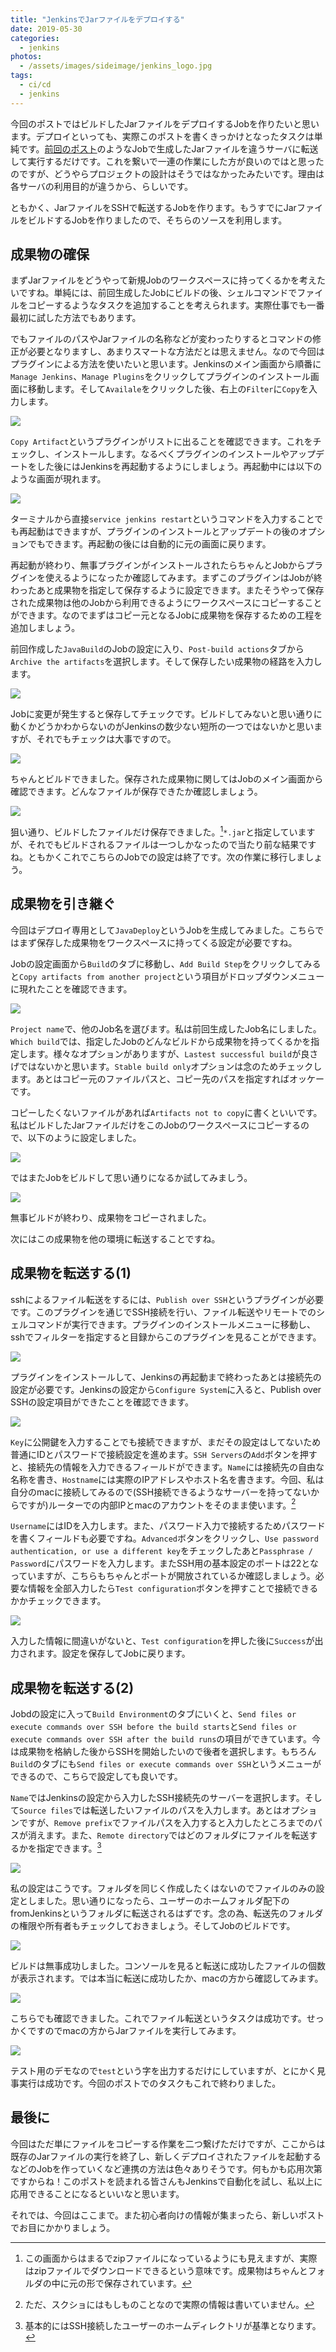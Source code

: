 ```yaml
---
title: "JenkinsでJarファイルをデプロイする"
date: 2019-05-30
categories: 
  - jenkins
photos:
  - /assets/images/sideimage/jenkins_logo.jpg
tags:
  - ci/cd
  - jenkins
---
```


今回のポストではビルドしたJarファイルをデプロイするJobを作りたいと思います。デプロイといっても、実際このポストを書くきっかけとなったタスクは単純です。[前回のポスト](../../../05/30/jenkins-javabuild)のようなJobで生成したJarファイルを違うサーバに転送して実行するだけです。これを繋いで一連の作業にした方が良いのではと思ったのですが、どうやらプロジェクトの設計はそうではなかったみたいです。理由は各サーバの利用目的が違うから、らしいです。

ともかく、JarファイルをSSHで転送するJobを作ります。もうすでにJarファイルをビルドするJobを作りましたので、そちらのソースを利用します。

## 成果物の確保

まずJarファイルをどうやって新規Jobのワークスペースに持ってくるかを考えたいですね。単純には、前回生成したJobにビルドの後、シェルコマンドでファイルをコピーするようなタスクを追加することを考えられます。実際仕事でも一番最初に試した方法でもあります。

でもファイルのパスやJarファイルの名称などが変わったりするとコマンドの修正が必要となりますし、あまりスマートな方法だとは思えません。なので今回はプラグインによる方法を使いたいと思います。Jenkinsのメイン画面から順番に`Manage Jenkins`、`Manage Plugins`をクリックしてプラグインのインストール画面に移動します。そして`Availale`をクリックした後、右上の`Filter`に`Copy`を入力します。

![](/assets/images/jenkins_screenshot/jenkins_artifactInstall.png)

`Copy Artifact`というプラグインがリストに出ることを確認できます。これをチェックし、インストールします。なるべくプラグインのインストールやアップデートをした後にはJenkinsを再起動するようにしましょう。再起動中には以下のような画面が現れます。

![](/assets/images/jenkins_screenshot/jenkins_restart.png)

ターミナルから直接`service jenkins restart`というコマンドを入力することでも再起動はできますが、プラグインのインストールとアップデートの後のオプションでもできます。再起動の後には自動的に元の画面に戻ります。

再起動が終わり、無事プラグインがインストールされたらちゃんとJobからプラグインを使えるようになったか確認してみます。まずこのプラグインはJobが終わったあと成果物を指定して保存するように設定できます。またそうやって保存された成果物は他のJobから利用できるようにワークスペースにコピーすることができます。なのでまずはコピー元となるJobに成果物を保存するための工程を追加しましょう。

前回作成した`JavaBuild`のJobの設定に入り、`Post-build actions`タブから`Archive the artifacts`を選択します。そして保存したい成果物の経路を入力します。

![](/assets/images/jenkins_screenshot/jenkins_artifactpost.png)

Jobに変更が発生すると保存してチェックです。ビルドしてみないと思い通りに動くかどうかわからないのがJenkinsの数少ない短所の一つではないかと思いますが、それでもチェックは大事ですので。

![](/assets/images/jenkins_screenshot/jenkins_artifactpostcheck.png)

ちゃんとビルドできました。保存された成果物に関してはJobのメイン画面から確認できます。どんなファイルが保存できたか確認しましょう。

![](/assets/images/jenkins_screenshot/jenkins_artifactpostcheck2.png)

狙い通り、ビルドしたファイルだけ保存できました。[^1]`*.jar`と指定していますが、それでもビルドされるファイルは一つしかなったので当たり前な結果ですね。ともかくこれでこちらのJobでの設定は終了です。次の作業に移行しましょう。

## 成果物を引き継ぐ

今回はデプロイ専用として`JavaDeploy`というJobを生成してみました。こちらではまず保存した成果物をワークスペースに持ってくる設定が必要ですね。

Jobの設定画面から`Build`のタブに移動し、`Add Build Step`をクリックしてみると`Copy artifacts from another project`という項目がドロップダウンメニューに現れたことを確認できます。

![](/assets/images/jenkins_screenshot/jenkins_artifactconfig.png)

`Project name`で、他のJob名を選びます。私は前回生成したJob名にしました。`Which build`では、指定したJobのどんなビルドから成果物を持ってくるかを指定します。様々なオプションがありますが、`Lastest successful build`が良さげではないかと思います。`Stable build only`オプションは念のためチェックします。あとはコピー元のファイルパスと、コピー先のパスを指定すればオッケーです。

コピーしたくないファイルがあれば`Artifacts not to copy`に書くといいです。私はビルドしたJarファイルだけをこのJobのワークスペースにコピーするので、以下のように設定しました。

![](/assets/images/jenkins_screenshot/jenkins_artifactconfig2.png)

ではまたJobをビルドして思い通りになるか試してみましう。

![](/assets/images/jenkins_screenshot/jenkins_artifatccopied.png)

無事ビルドが終わり、成果物をコピーされました。

次にはこの成果物を他の環境に転送することですね。

## 成果物を転送する(1)

sshによるファイル転送をするには、`Publish over SSH`というプラグインが必要です。このプラグインを通じでSSH接続を行い、ファイル転送やリモートでのシェルコマンドが実行できます。プラグインのインストールメニューに移動し、sshでフィルターを指定すると目録からこのプラグインを見ることができます。

![](/assets/images/jenkins_screenshot/jenkins_artifatccopied.png)

プラグインをインストールして、Jenkinsの再起動まで終わったあとは接続先の設定が必要です。Jenkinsの設定から`Configure System`に入ると、Publish over SSHの設定項目ができたことを確認できます。

![](/assets/images/jenkins_screenshot/jenkins_publishoversshserversetting1.png)

`Key`に公開鍵を入力することでも接続できますが、まだその設定はしてないため普通にIDとパスワードで接続設定を進めます。`SSH Servers`の`Add`ボタンを押すと、接続先の情報を入力できるフィールドができます。`Name`には接続先の自由な名称を書き、`Hostname`には実際のIPアドレスやホスト名を書きます。今回、私は自分のmacに接続してみるので(SSH接続できるようなサーバーを持ってないからですが)ルーターでの内部IPとmacのアカウントをそのまま使います。[^2]

`Username`にはIDを入力します。また、パスワード入力で接続するためパスワードを書くフィールドも必要ですね。`Advanced`ボタンをクリックし、`Use password authentication, or use a different key`をチェックしたあと`Passphrase / Password`にパスワードを入力します。またSSH用の基本設定のポートは22となっていますが、こちらもちゃんとポートが開放されているか確認しましょう。必要な情報を全部入力したら`Test configuration`ボタンを押すことで接続できるかかチェックできます。

![](/assets/images/jenkins_screenshot/jenkins_publishoversshserversetting2.png)

入力した情報に間違いがないと、`Test configuration`を押した後に`Success`が出力されます。設定を保存してJobに戻ります。

## 成果物を転送する(2)

Jobdの設定に入って`Build Environment`のタブにいくと、`Send files or execute commands over SSH before the build starts`と`Send files or execute commands over SSH after the build runs`の項目ができています。今は成果物を格納した後からSSHを開始したいので後者を選択します。もちろん`Build`のタブにも`Send files or execute commands over SSH`というメニューができるので、こちらで設定しても良いです。

`Name`ではJenkinsの設定から入力したSSH接続先のサーバーを選択します。そして`Source files`では転送したいファイルのパスを入力します。あとはオプションですが、`Remove prefix`でファイルパスを入力すると入力したところまでのパスが消えます。また、`Remote directory`ではどのフォルダにファイルを転送するかを指定できます。[^3]

![](/assets/images/jenkins_screenshot/jenkins_transfer1.png)

 私の設定はこうです。フォルダを同じく作成したくはないのでファイルのみの設定としました。思い通りになったら、ユーザーのホームフォルダ配下のfromJenkinsというフォルダに転送されるはずです。念の為、転送先のフォルダの権限や所有者もチェックしておきましょう。そしてJobのビルドです。

![](/assets/images/jenkins_screenshot/jenkins_transfer2.png)

ビルドは無事成功しました。コンソールを見ると転送に成功したファイルの個数が表示されます。では本当に転送に成功したか、macの方から確認してみます。

![](/assets/images/jenkins_screenshot/jenkins_transfered.png)

こちらでも確認できました。これでファイル転送というタスクは成功です。せっかくですのでmacの方からJarファイルを実行してみます。

![](/assets/images/jenkins_screenshot/jenkins_jar.png)

テスト用のデモなので`test`という字を出力するだけにしていますが、とにかく見事実行は成功です。今回のポストでのタスクもこれで終わりました。

## 最後に

今回はただ単にファイルをコピーする作業を二つ繋げただけですが、ここからは既存のJarファイルの実行を終了し、新しくデプロイされたファイルを起動するなどのJobを作っていくなど連携の方法は色々ありそうです。何もかも応用次第ですからね！このポストを読まれる皆さんもJenkinsで自動化を試し、私以上に応用できることになるといいなと思います。

それでは、今回はここまで。また初心者向けの情報が集まったら、新しいポストでお目にかかりましょう。

[^1]: この画面からはまるでzipファイルになっているようにも見えますが、実際はzipファイルでダウンロードできるという意味です。成果物はちゃんとフォルダの中に元の形で保存されています。
[^2]: ただ、スクショにはもしものことなので実際の情報は書いていません。
[^3]: 基本的にはSSH接続したユーザーのホームディレクトリが基準となります。